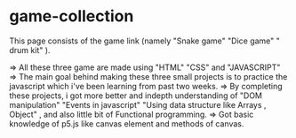 # game-collection

This page consists of the game link (namely "Snake game" "Dice game" " drum kit" ).

=> All these three game are made using "HTML" "CSS" and "JAVASCRIPT"
=> The main goal behind making these three small projects is to practice the javascript which i've been learning from past two weeks.
=> By completing these projects, i got more better and indepth understanding of "DOM manipulation" "Events in javascript" "Using data     structure like Arrays , Object" , and also little bit of Functional programming.
=> Got basic knowledge of p5.js like canvas element and methods of canvas.
